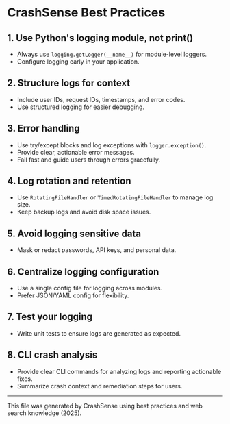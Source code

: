 # CrashSense Best Practices

## 1. Use Python's logging module, not print()
- Always use `logging.getLogger(__name__)` for module-level loggers.
- Configure logging early in your application.

## 2. Structure logs for context
- Include user IDs, request IDs, timestamps, and error codes.
- Use structured logging for easier debugging.

## 3. Error handling
- Use try/except blocks and log exceptions with `logger.exception()`.
- Provide clear, actionable error messages.
- Fail fast and guide users through errors gracefully.

## 4. Log rotation and retention
- Use `RotatingFileHandler` or `TimedRotatingFileHandler` to manage log size.
- Keep backup logs and avoid disk space issues.

## 5. Avoid logging sensitive data
- Mask or redact passwords, API keys, and personal data.

## 6. Centralize logging configuration
- Use a single config file for logging across modules.
- Prefer JSON/YAML config for flexibility.

## 7. Test your logging
- Write unit tests to ensure logs are generated as expected.

## 8. CLI crash analysis
- Provide clear CLI commands for analyzing logs and reporting actionable fixes.
- Summarize crash context and remediation steps for users.

---
This file was generated by CrashSense using best practices and web search knowledge (2025).
